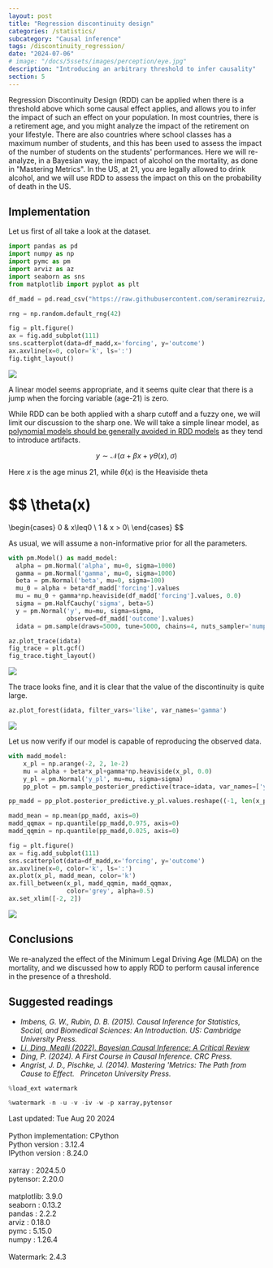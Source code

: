 ```yaml
---
layout: post
title: "Regression discontinuity design"
categories: /statistics/
subcategory: "Causal inference"
tags: /discontinuity_regression/
date: "2024-07-06"
# image: "/docs/5ssets/images/perception/eye.jpg"
description: "Introducing an arbitrary threshold to infer causality"
section: 5
---
```


Regression Discontinuity Design (RDD) can be applied when there is a threshold
above which some causal effect applies, and allows you to infer the impact of such an effect
on your population.
In most countries, there is a retirement age, and you might analyze the impact of the
retirement on your lifestyle.
There are also countries where school classes has a maximum number of students,
and this has been used to assess the impact of the number of students on the students' performances.
Here we will re-analyze, in a Bayesian way, the impact of alcohol on the mortality, as done in "Mastering Metrics".
In the US, at 21, you are legally allowed to drink alcohol,
and we will use RDD to assess the impact on this on the probability of death in the US.

## Implementation

Let us first of all take a look at the dataset.

```python
import pandas as pd
import numpy as np
import pymc as pm
import arviz as az
import seaborn as sns
from matplotlib import pyplot as plt

df_madd = pd.read_csv("https://raw.githubusercontent.com/seramirezruiz/stats-ii-lab/master/Session%206/data/mlda.csv")

rng = np.random.default_rng(42)

fig = plt.figure()
ax = fig.add_subplot(111)
sns.scatterplot(data=df_madd,x='forcing', y='outcome')
ax.axvline(x=0, color='k', ls=':')
fig.tight_layout()
```

![](/docs/assets/images/statistics/rdd/data.webp)

A linear model seems appropriate, and it seems quite clear that there is a jump when
the forcing variable (age-21) is zero.

While RDD can be both applied with a sharp cutoff and a fuzzy one, we will
limit our discussion to the sharp one.
We will take a simple linear model, as [polynomial models should be generally avoided in RDD models](https://stat.columbia.edu/~gelman/research/published/2018_gelman_jbes.pdf)
as they tend to introduce artifacts.

$$
y \sim \mathcal{N}( \alpha + \beta x + \gamma \theta(x), \sigma)
$$

Here $x$ is the age minus 21, while $\theta(x)$ is the Heaviside theta

$$
\theta(x)
=
\begin{cases}
0 & x\leq0 \\
1 & x > 0\\
\end{cases}
$$

As usual, we will assume a non-informative prior for all the parameters.

```python
with pm.Model() as madd_model:
  alpha = pm.Normal('alpha', mu=0, sigma=1000)
  gamma = pm.Normal('gamma', mu=0, sigma=1000)
  beta = pm.Normal('beta', mu=0, sigma=100)
  mu_0 = alpha + beta*df_madd['forcing'].values
  mu = mu_0 + gamma*np.heaviside(df_madd['forcing'].values, 0.0)
  sigma = pm.HalfCauchy('sigma', beta=5)
  y = pm.Normal('y', mu=mu, sigma=sigma, 
                observed=df_madd['outcome'].values)
  idata = pm.sample(draws=5000, tune=5000, chains=4, nuts_sampler='numpyro', random_seed=rng)

az.plot_trace(idata)
fig_trace = plt.gcf()
fig_trace.tight_layout()
```

![](/docs/assets/images/statistics/rdd/trace.webp)

The trace looks fine, and it is clear that the value of the discontinuity is quite large.

```python
az.plot_forest(idata, filter_vars='like', var_names='gamma')
```
![](/docs/assets/images/statistics/rdd/effect.webp)

Let us now verify if our model is capable of reproducing the observed data.

```python
with madd_model:
    x_pl = np.arange(-2, 2, 1e-2)
    mu = alpha + beta*x_pl+gamma*np.heaviside(x_pl, 0.0)
    y_pl = pm.Normal('y_pl', mu=mu, sigma=sigma)
    pp_plot = pm.sample_posterior_predictive(trace=idata, var_names=['y_pl'], random_seed=rng)

pp_madd = pp_plot.posterior_predictive.y_pl.values.reshape((-1, len(x_pl)))

madd_mean = np.mean(pp_madd, axis=0)
madd_qqmax = np.quantile(pp_madd,0.975, axis=0)
madd_qqmin = np.quantile(pp_madd,0.025, axis=0)

fig = plt.figure()
ax = fig.add_subplot(111)
sns.scatterplot(data=df_madd,x='forcing', y='outcome')
ax.axvline(x=0, color='k', ls=':')
ax.plot(x_pl, madd_mean, color='k')
ax.fill_between(x_pl, madd_qqmin, madd_qqmax,
                color='grey', alpha=0.5)
ax.set_xlim([-2, 2])
```

![](/docs/assets/images/statistics/rdd/posterior_predictive.webp)

## Conclusions
We re-analyzed the effect of the Minimum Legal Driving Age (MLDA)
on the mortality, and we discussed how to apply RDD to perform causal inference
in the presence of a threshold.


## Suggested readings

- <cite>Imbens, G. W., Rubin, D. B. (2015). Causal Inference for Statistics, Social, and Biomedical Sciences: An Introduction. US: Cambridge University Press.<cite>
- <cite><a href='https://arxiv.org/pdf/2206.15460.pdf'>Li, Ding, Mealli (2022). Bayesian Causal Inference: A Critical Review</a></cite>
- <cite>Ding, P. (2024). A First Course in Causal Inference. CRC Press.</cite>
- <cite>Angrist, J. D., Pischke, J. (2014). Mastering 'Metrics: The Path from Cause to Effect.   Princeton University Press.</cite>

```python
%load_ext watermark
```


```python
%watermark -n -u -v -iv -w -p xarray,pytensor
```

<div class="code">
Last updated: Tue Aug 20 2024
<br>

<br>
Python implementation: CPython
<br>
Python version       : 3.12.4
<br>
IPython version      : 8.24.0
<br>

<br>
xarray  : 2024.5.0
<br>
pytensor: 2.20.0
<br>

<br>
matplotlib: 3.9.0
<br>
seaborn   : 0.13.2
<br>
pandas    : 2.2.2
<br>
arviz     : 0.18.0
<br>
pymc      : 5.15.0
<br>
numpy     : 1.26.4
<br>

<br>
Watermark: 2.4.3
<br>
</div>